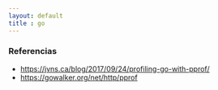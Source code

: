 ```yaml
---
layout: default
title : go
---
```



### Referencias

* https://jvns.ca/blog/2017/09/24/profiling-go-with-pprof/
* https://gowalker.org/net/http/pprof
